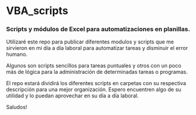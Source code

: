 # VBA_scripts
### Scripts y módulos de Excel para automatizaciones en planillas.
Utilizaré este repo para publicar diferentes modulos y scripts que me sirvieron en mi día a día laboral para automatizar tareas y disminuir el error humano.  

Algunos son scripts sencillos para tareas puntuales y otros con un poco más de lógica para la administración de determinadas tareas o programas.

El repo estará dividirá los diferentes scripts en carpetas con su respectiva descripción para una mejor organización.
Espero encuentren algo de su utilidad y lo puedan aprovechar en su día a día laboral.

Saludos!
